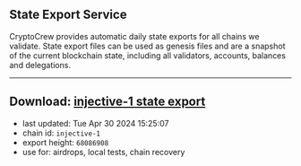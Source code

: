 ## State Export Service
CryptoCrew provides automatic daily state exports for all chains we validate. State export files can be used as genesis files and are a snapshot of the current blockchain state, including all validators, accounts, balances and delegations.

---
**Download: [injective-1 state export](https://dl-eu2.ccvalidators.com/SERVICE/injective/injective-1_export_68086908.json)**
---

- last updated: Tue Apr 30 2024 15:25:07
- chain id: `injective-1`
- export height: `68086908`
- use for: airdrops, local tests, chain recovery

